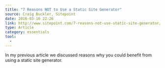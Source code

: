 ```yaml
---
title: "7 Reasons NOT to Use a Static Site Generator"
source: Craig Buckler, Sitepoint
date: 2016-03-16 22:26
link: http://www.sitepoint.com/7-reasons-not-use-static-site-generator/
type: Article
category: essentials
tool:
  - 
---
```

In my previous article we discussed reasons why you could benefit from using a static site generator. 





